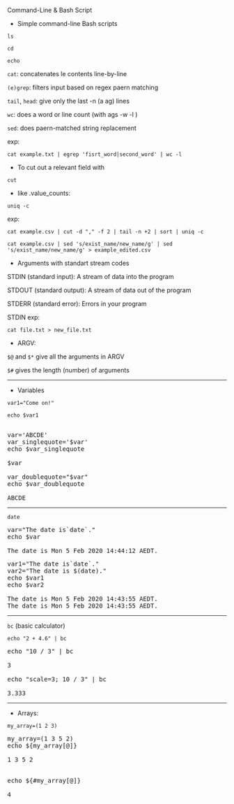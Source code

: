 Command-Line & Bash Script

- Simple command-line Bash scripts 

```ls```

```cd```

```echo```


```cat```: concatenates le contents line-by-line

```(e)grep```: filters input based on regex paern matching

```tail```, ```head```: give only the last -n (a ag) lines

```wc```: does a word or line count (with ags -w -l )

```sed```: does paern-matched string replacement

exp:
```
cat example.txt | egrep 'fisrt_word|second_word' | wc -l
```

- To cut out a relevant field with
```
cut
```
- like .value_counts:
```
uniq -c
```

exp: 
```
cat example.csv | cut -d "," -f 2 | tail -n +2 | sort | uniq -c
```
```cat example.csv | sed 's/exist_name/new_name/g' | sed 's/exist_name/new_name/g' > example_edited.csv```

* Arguments with standart stream codes

STDIN (standard input): A stream of data into the program

STDOUT (standard output): A stream of data out of the program

STDERR (standard error): Errors in your program

STDIN exp:
```
cat file.txt > new_file.txt
```

* ARGV:

```$@```  and ```$*``` give all the arguments in ARGV

```$#``` gives the length (number) of arguments


---

* Variables

```var1="Come on!"```

```echo $var1```


<pre> 
var='ABCDE'
var_singlequote='$var'
echo $var_singlequote

$var 

var_doublequote="$var"
echo $var_doublequote

ABCDE
</pre>

----

```date```



<pre>
var="The date is`date`."
echo $var

The date is Mon 5 Feb 2020 14:44:12 AEDT.
</pre>

<pre>
var1="The date is`date`."
var2="The date is $(date)."
echo $var1
echo $var2

The date is Mon 5 Feb 2020 14:43:55 AEDT.
The date is Mon 5 Feb 2020 14:43:55 AEDT.
</pre>

---
```bc``` (basic calculator) 

```echo "2 + 4.6" | bc```

<pre>
echo "10 / 3" | bc

3

echo "scale=3; 10 / 3" | bc

3.333
</pre>

---

* Arrays:

```my_array=(1 2 3)```

<pre>
my_array=(1 3 5 2)
echo ${my_array[@]}

1 3 5 2


echo ${#my_array[@]}

4
</pre>
